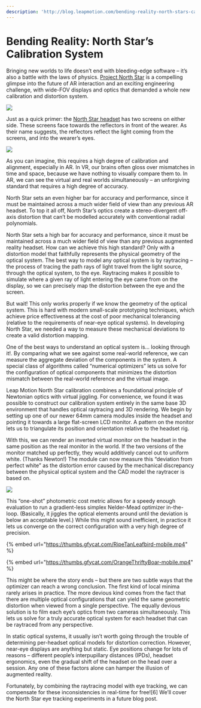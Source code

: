 ```yaml
---
description: 'http://blog.leapmotion.com/bending-reality-north-stars-calibration-system/'
---
```


# Bending Reality: North Star’s Calibration System

Bringing new worlds to life doesn’t end with bleeding-edge software – it’s also a battle with the laws of physics. [Project North Star](http://blog.leapmotion.com/master-reality-project-northstar/) is a compelling glimpse into the future of AR interaction and an exciting engineering challenge, with wide-FOV displays and optics that demanded a whole new calibration and distortion system.

![](../../.gitbook/assets/calibration-hero.gif)

Just as a quick primer: the [North Star headset](https://github.com/leapmotion/ProjectNorthStar) has two screens on either side. These screens face towards the reflectors in front of the wearer. As their name suggests, the reflectors reflect the light coming from the screens, and into the wearer’s eyes.

![](http://blog.leapmotion.com/wp-content/uploads/2019/01/reflectors.png)

As you can imagine, this requires a high degree of calibration and alignment, especially in AR. In VR, our brains often gloss over mismatches in time and space, because we have nothing to visually compare them to. In AR, we can see the virtual and real worlds simultaneously – an unforgiving standard that requires a high degree of accuracy.

North Star sets an even higher bar for accuracy and performance, since it must be maintained across a much wider field of view than any previous AR headset. To top it all off, North Star’s optics create a stereo-divergent off-axis distortion that can’t be modelled accurately with conventional radial polynomials.

North Star sets a high bar for accuracy and performance, since it must be maintained across a much wider field of view than any previous augmented reality headset. How can we achieve this high standard? Only with a distortion model that faithfully represents the physical geometry of the optical system. The best way to model any optical system is by raytracing – the process of tracing the path rays of light travel from the light source, through the optical system, to the eye. Raytracing makes it possible to simulate where a given ray of light entering the eye came from on the display, so we can precisely map the distortion between the eye and the screen.

But wait! This only works properly if we know the geometry of the optical system. This is hard with modern small-scale prototyping techniques, which achieve price effectiveness at the cost of poor mechanical tolerancing \(relative to the requirements of near-eye optical systems\). In developing North Star, we needed a way to measure these mechanical deviations to create a valid distortion mapping.

One of the best ways to understand an optical system is… looking through it!. By comparing what we see against some real-world reference, we can measure the aggregate deviation of the components in the system. A special class of algorithms called “numerical optimizers” lets us solve for the configuration of optical components that minimizes the distortion mismatch between the real-world reference and the virtual image.

Leap Motion North Star calibration combines a foundational principle of Newtonian optics with virtual jiggling. For convenience, we found it was possible to construct our calibration system entirely in the same base 3D environment that handles optical raytracing and 3D rendering. We begin by setting up one of our newer 64mm camera modules inside the headset and pointing it towards a large flat-screen LCD monitor. A pattern on the monitor lets us to triangulate its position and orientation relative to the headset rig.

With this, we can render an inverted virtual monitor on the headset in the same position as the real monitor in the world. If the two versions of the monitor matched up perfectly, they would additively cancel out to uniform white. \(Thanks Newton!\) The module can now measure this “deviation from perfect white” as the distortion error caused by the mechanical discrepancy between the physical optical system and the CAD model the raytracer is based on.

![](http://blog.leapmotion.com/wp-content/uploads/2019/01/NelderMeade.gif)

This “one-shot” photometric cost metric allows for a speedy enough evaluation to run a gradient-less simplex Nelder-Mead optimizer in-the-loop. \(Basically, it jiggles the optical elements around until the deviation is below an acceptable level.\) While this might sound inefficient, in practice it lets us converge on the correct configuration with a very high degree of precision.

{% embed url="https://thumbs.gfycat.com/RipeTanLeafbird-mobile.mp4" %}

{% embed url="https://thumbs.gfycat.com/OrangeThriftyBoar-mobile.mp4" %}

  
This might be where the story ends – but there are two subtle ways that the optimizer can reach a wrong conclusion. The first kind of local minima rarely arises in practice. The more devious kind comes from the fact that there are multiple optical configurations that can yield the same geometric distortion when viewed from a single perspective. The equally devious solution is to film each eye’s optics from two cameras simultaneously. This lets us solve for a truly accurate optical system for each headset that can be raytraced from any perspective.

In static optical systems, it usually isn’t worth going through the trouble of determining per-headset optical models for distortion correction. However, near-eye displays are anything but static. Eye positions change for lots of reasons – different people’s interpupillary distances \(IPDs\), headset ergonomics, even the gradual shift of the headset on the head over a session. Any one of these factors alone can hamper the illusion of augmented reality.

Fortunately, by combining the raytracing model with eye tracking, we can compensate for these inconsistencies in real-time for free!\[6\] We’ll cover the North Star eye tracking experiments in a future blog post.

